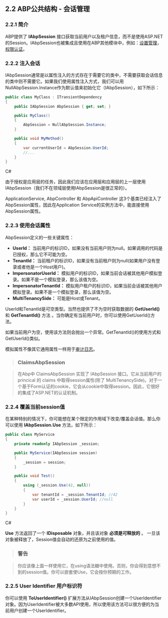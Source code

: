 ## 2.2 ABP公共结构 - 会话管理

### 2.2.1 简介

ABP提供了 **IAbpSession** 接口获取当前用户以及租户信息，而不是使用ASP.NET的Session。IAbpSession也被集成且使用在ABP其他模块中，例如：[设置管理](https://www.52abp.com/Wiki/abp-cn/2Commonstructure/2.5ABP公共结构-设置管理.md)，[权限认证](https://www.52abp.com/Wiki/abp-cn/4TheApplicationlayer/4.4ABP应用层-权限认证)。

### 2.2.2 注入会话

IAbpSession通常是以属性注入的方式存在于需要它的类中，不需要获取会话信息的类中则不需要它。如果我们使用属性注入方式，我们可以用NullAbpSession.Instance作为默认值来初始化它（IAbpSession），如下所示：

```csharp
public class MyClass : ITransientDependency
{
    public IAbpSession AbpSession { get; set; }

    public MyClass()
    {
        AbpSession = NullAbpSession.Instance;
    }

    public void MyMethod()
    {
        var currentUserId = AbpSession.UserId;
        //...
    }
}
```

C#

由于授权是应用层的任务，因此我们应该在应用层和应用层的上一层使用IAbpSession（我们不在领域层使用IAbpSession是很正常的）。

ApplicationService, AbpController 和 AbpApiController 这3个基类已经注入了AbpSession属性，因此在Application Service的实例方法中，能直接使用AbpSession属性。

### 2.2.3 使用会话属性

AbpSession定义的一些关键属性：

- **UserId：** 当前用户的标识ID，如果没有当前用户则为null。如果调用的代码是已授权，那么它不可能为空。
- **TenantId：** 当前租户的标识ID，如果没有当前租户则为null(如果用户没有登录或者他是一个Host用户)。
- **ImpersonatorUserId：** 模拟用户的标识ID，如果当前会话被其他用户模拟登录。如果不是一个模拟登录，那么该值为空。
- **ImpersonatorTenantId：** 模拟用户租户的标识ID，如果当前会话被其他用户模拟登录。如果不是一个模拟登录，那么该值为空。
- **MultiTenancySide：** 可能是Host或Tenant。

UserId和TenantId是可空类型。当然也提供了不为空时获取数据的 **GetUserId()** 和 **GetTenantId()** 方法 。当你确定有当前用户时，你可以使用GetUserId()方法。

如果当前用户为空，使用该方法则会抛出一个异常。GetTenantId()的使用方式和GetUserId()类似。

模拟属性不像其它通用属性一样用于[审计日志](https://www.52abp.com/Wiki/abp-cn/latest/4.7ABP应用层-审计日志)。

> ### ClaimsAbpSession

> 在Abp中 ClaimsAbpSession 实现了 IAbpSession 接口。它从当前用户的 princical 的 claims 中取得session属性(除了 MultiTenancySide)。对于一个基于Form认证的cookie，它会从cookie中取得session。因此，它很好的集成了ASP.NET的认证机制。

### 2.2.4 覆盖当前session值

在某种特别的情况下，你可能想在某个限定的作用域下改变/覆盖会话值。那么你可以使用 **IAbpSession.Use** 方法，如下所示：

```csharp
public class MyService
{
    private readonly IAbpSession _session;

    public MyService(IAbpSession session)
    {
        _session = session;
    }

    public void Test()
    {
        using (_session.Use(42, null))
        {
            var tenantId = _session.TenantId; //42
            var userId = _session.UserId; //null
        }
    }
}
```

C#

**Use** 方法返回了一个 **IDisposable** 对象，并且该对象 **必须是可释放的** 。 一旦该对象被释放了，Session值会自动的还原为之前使用的值。

> ### 警告

> 你应该像上面一样使用它，在using语法糖中使用。否则，你会得到意想不到的session值。你可以嵌套使Use，它会按你预期的工作。

### 2.2.5 User Identifier 用户标识符

你可以使用 **ToUserIdentifier()** 扩展方法从IAbpSession创建一个UserIdentifier对象。因为UserIdentifier被大多数API使用，所以使用该方法可以很方便的为当前用户创建一个UserIdentifier。